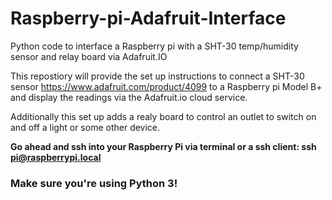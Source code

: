 # Raspberry-pi-Adafruit-Interface
Python code to interface a Raspberry pi with a SHT-30 temp/humidity sensor and relay board via Adafruit.IO

This repostiory will provide the set up instructions to connect a SHT-30 sensor https://www.adafruit.com/product/4099 to a Raspberry pi Model B+ and display the readings via the Adafruit.io cloud service. 

Additionally this set up adds a realy board to control an outlet to switch on and off a light or some other device. 

<strong>Go ahead and ssh into your Raspberry Pi via terminal or a ssh client:
ssh pi@raspberrypi.local</strong>

<h3> Make sure you're using Python 3! <H3>
